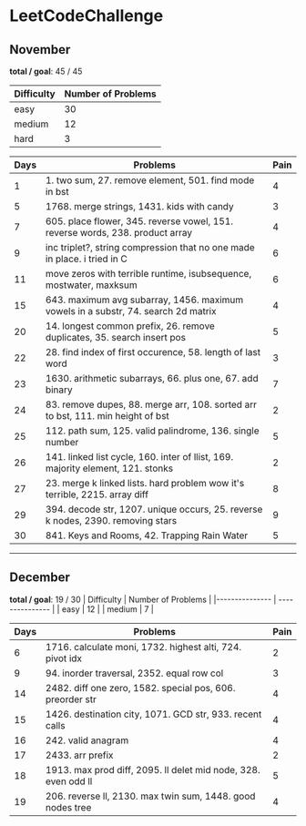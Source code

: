 # LeetCodeChallenge

## November

**total / goal**: 45 / 45

| Difficulty     | Number of Problems    |
|--------------- | ---------------       |
| easy           | 30                    |
| medium         | 12                    |
| hard           | 3                     |



| Days | Problems                                                                          | Pain |
| ---- | --------------------------------------------------------------------------------- | ---- |
| 1    | 1. two sum, 27. remove element, 501. find mode in bst                             | 4    |
| 5    | 1768. merge strings, 1431. kids with candy                                        | 3    |
| 7    | 605. place flower, 345. reverse vowel, 151. reverse words, 238. product array     | 4    |
| 9    | inc triplet?, string compression that no one made in place. i tried in C          | 6    |
| 11   | move zeros with terrible runtime, isubsequence, mostwater, maxksum                | 6    |
| 15   | 643. maximum avg subarray, 1456. maximum vowels in a substr, 74. search 2d matrix | 4    |
| 20   | 14. longest common prefix, 26. remove duplicates, 35. search insert pos           | 5    |
| 22   | 28. find index of first occurence, 58. length of last word                        | 3    |
| 23   | 1630. arithmetic subarrays, 66. plus one, 67. add binary                          | 7    |
| 24   | 83. remove dupes, 88. merge arr, 108. sorted arr to bst, 111. min height of bst   | 2    |
| 25   | 112. path sum, 125. valid palindrome, 136. single number                          | 5    |
| 26   | 141. linked list cycle, 160. inter of llist, 169. majority element, 121. stonks   | 2    |
| 27   | 23. merge k linked lists. hard problem wow it's terrible, 2215. array diff        | 8    |
| 29   | 394. decode str, 1207. unique occurs, 25. reverse k nodes, 2390. removing stars   | 9    |
| 30   | 841. Keys and Rooms, 42. Trapping Rain Water                                      | 5    |

---

## December

**total / goal**: 19 / 30
| Difficulty     | Number of Problems    |
|--------------- | ---------------       |
| easy           | 12                   |
| medium         | 7                    |

| Days | Problems                                                                          | Pain |
| ---- | --------------------------------------------------------------------------------- | ---- |
| 6 | 1716. calculate moni, 1732. highest alti, 724. pivot idx                             | 2 |
| 9 | 94. inorder traversal, 2352. equal row col                                           | 3 |
| 14 | 2482. diff one zero, 1582. special pos, 606. preorder str                           | 4|
| 15 | 1426. destination city, 1071. GCD str, 933. recent calls                            | 4|
| 16 | 242. valid anagram                           | 4|
| 17 | 2433. arr prefix                            | 2|
| 18 | 1913. max prod diff, 2095. ll delet mid node, 328. even odd ll                        | 5|
| 19 | 206. reverse ll, 2130. max twin sum, 1448. good nodes tree                        | 4|
